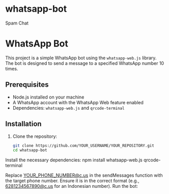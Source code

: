 # whatsapp-bot
Spam Chat

# WhatsApp Bot

This project is a simple WhatsApp bot using the `whatsapp-web.js` library. The bot is designed to send a message to a specified WhatsApp number 10 times.

## Prerequisites

- Node.js installed on your machine
- A WhatsApp account with the WhatsApp Web feature enabled
- Dependencies: `whatsapp-web.js` and `qrcode-terminal`

## Installation

1. Clone the repository:
   ```sh
   git clone https://github.com/YOUR_USERNAME/YOUR_REPOSITORY.git
   cd whatsapp-bot
Install the necessary dependencies:
npm install whatsapp-web.js qrcode-terminal

Replace YOUR_PHONE_NUMBER@c.us in the sendMessages function with the target phone number. 
Ensure it is in the correct format (e.g., 6281234567890@c.us for an Indonesian number).
Run the bot:
